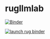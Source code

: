 # rugllmlab


[![Binder](https://mybinder.org/badge_logo.svg)](https://mybinder.org/v2/gh/UG-Team-Data-Science/rugllmlab/HEAD)


[![launch rug binder](https://img.shields.io/badge/launch%20-rug%20binder-blue?logo=openai)](https://binderhub.app.rug.nl/v2/gh/UG-Team-Data-Science/rugllmlab/HEAD)
